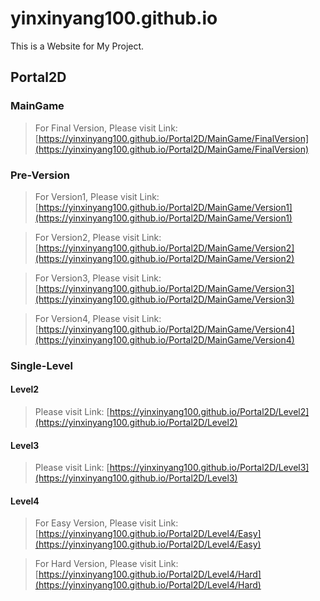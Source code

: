 # yinxinyang100.github.io
This is a Website for My Project.
## Portal2D

### MainGame

> For Final Version, Please visit Link: [https://yinxinyang100.github.io/Portal2D/MainGame/FinalVersion](https://yinxinyang100.github.io/Portal2D/MainGame/FinalVersion)

### Pre-Version

> For Version1, Please visit Link: [https://yinxinyang100.github.io/Portal2D/MainGame/Version1](https://yinxinyang100.github.io/Portal2D/MainGame/Version1)

> For Version2, Please visit Link: [https://yinxinyang100.github.io/Portal2D/MainGame/Version2](https://yinxinyang100.github.io/Portal2D/MainGame/Version2)

> For Version3, Please visit Link: [https://yinxinyang100.github.io/Portal2D/MainGame/Version3](https://yinxinyang100.github.io/Portal2D/MainGame/Version3)

> For Version4, Please visit Link: [https://yinxinyang100.github.io/Portal2D/MainGame/Version4](https://yinxinyang100.github.io/Portal2D/MainGame/Version4)

### Single-Level

#### Level2
> Please visit Link: [https://yinxinyang100.github.io/Portal2D/Level2](https://yinxinyang100.github.io/Portal2D/Level2)

#### Level3
> Please visit Link: [https://yinxinyang100.github.io/Portal2D/Level3](https://yinxinyang100.github.io/Portal2D/Level3)

#### Level4
> For Easy Version, Please visit Link: [https://yinxinyang100.github.io/Portal2D/Level4/Easy](https://yinxinyang100.github.io/Portal2D/Level4/Easy)

> For Hard Version, Please visit Link: [https://yinxinyang100.github.io/Portal2D/Level4/Hard](https://yinxinyang100.github.io/Portal2D/Level4/Hard)